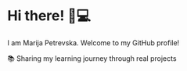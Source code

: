 # Hi there! 👋💻
I am Marija Petrevska. Welcome to my GitHub profile!

📚 Sharing my learning journey through real projects
